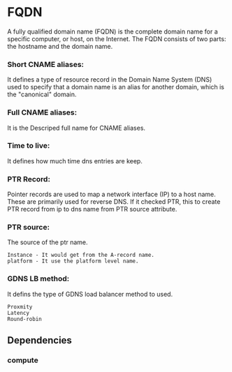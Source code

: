 # FQDN
A fully qualified domain name (FQDN) is the complete domain name for a specific computer, or host, on the Internet. The FQDN consists of two parts: the hostname and the domain name.

### Short CNAME aliases:
It defines a type of resource record in the Domain Name System (DNS) used to specify that a domain name is an alias for another domain, which is the "canonical" domain.

### Full CNAME aliases:
It is the Descriped full name for CNAME aliases.

### Time to live:
It defines how much time dns entries are keep.

### PTR Record:
Pointer records are used to map a network interface (IP) to a host name. These are primarily used for reverse DNS. If it checked PTR, this to create PTR record from ip to dns name from PTR source attribute.

### PTR source:
The source of the ptr name.
```
Instance - It would get from the A-record name.
platform - It use the platform level name.
```

### GDNS LB method:
It defins the type of GDNS load balancer method to used.
```
Proxmity
Latency
Round-robin
```

## Dependencies

### compute
